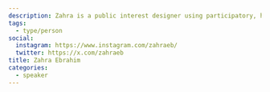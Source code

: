 ```yaml
---
description: Zahra is a public interest designer using participatory, human-centred practices to engage citizens in the design of services, policies and infrastructure. For the last fifteen years, she has led some of Canada’s most ambitious participatory infrastructure and policy programs, in an effort to advance fair and just outcomes for cities. Her unique work ties together grassroots organizing and institutional transformation, working to eliminate barriers across groups and populations who don’t typically collaborate.
tags:
  - type/person
social:
  instagram: https://www.instagram.com/zahraeb/
  twitter: https://x.com/zahraeb
title: Zahra Ebrahim
categories:
  - speaker
---
```

